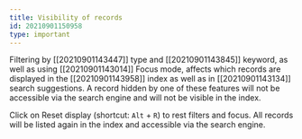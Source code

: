 ```yaml
---
title: Visibility of records
id: 20210901150958
type: important
---
```


Filtering by [[20210901143447]] type and [[20210901143845]] keyword, as well as using [[20210901143014]] Focus mode, affects which records are displayed in the [[20210901143958]] index as well as in [[20210901143134]] search suggestions. A record hidden by one of these features will not be accessible via the search engine and will not be visible in the index.

Click on Reset display (shortcut: `Alt` + `R`) to rest filters and focus. All records will be listed again in the index and accessible via the search engine.
